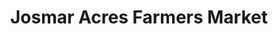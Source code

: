 ---
title: "Josmar Acres Farmers Market"
url: /lynden/josmar-acres-farmers-market-lynden-road/
shop: greengrocer
---